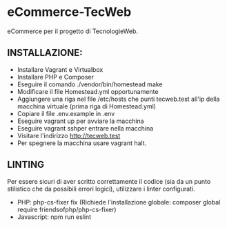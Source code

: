 # eCommerce-TecWeb
eCommerce per il progetto di TecnologieWeb.
## INSTALLAZIONE:
- Installare Vagrant e Virtualbox
- Installare PHP e Composer
- Eseguire il comando ./vendor/bin/homestead make
- Modificare il file Homestead.yml opportunamente
- Aggiungere una riga nel file /etc/hosts che punti tecweb.test all'ip della macchina virtuale (prima riga di Homestead.yml)
- Copiare il file .env.example in .env
- Eseguire vagrant up per avviare la macchina
- Eseguire vagrant sshper entrare nella macchina
- Visitare l'indirizzo http://tecweb.test
- Per spegnere la macchina usare vagrant halt.
## LINTING
Per essere sicuri di aver scritto correttamente il codice (sia da un punto stilistico che da possibili errori logici), utilizzare i linter configurati.
- PHP: php-cs-fixer fix (Richiede l'installazione globale: composer global require friendsofphp/php-cs-fixer)
- Javascript: npm run eslint
